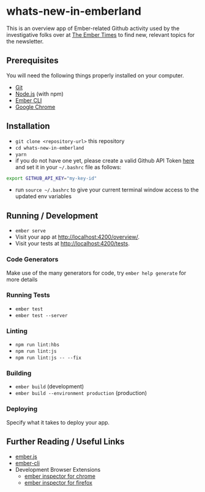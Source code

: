 # whats-new-in-emberland

This is an overview app of Ember-related Github activity used by the investigative folks over at [The Ember Times](https://twitter.com/embertimes) to find new, relevant topics for the newsletter.

## Prerequisites

You will need the following things properly installed on your computer.

* [Git](https://git-scm.com/)
* [Node.js](https://nodejs.org/) (with npm)
* [Ember CLI](https://ember-cli.com/)
* [Google Chrome](https://google.com/chrome/)

## Installation

* `git clone <repository-url>` this repository
* `cd whats-new-in-emberland`
* `yarn`
* if you do not have one yet, please create a valid Github API Token [here](https://github.com/settings/tokens) and set it in your `~/.bashrc` file as follows:
```bash
export GITHUB_API_KEY="my-key-id"
```
* run `source ~/.bashrc` to give your current terminal window access to the updated env variables

## Running / Development

* `ember serve`
* Visit your app at [http://localhost:4200/overview/](http://localhost:4200/overview/).
* Visit your tests at [http://localhost:4200/tests](http://localhost:4200/tests).

### Code Generators

Make use of the many generators for code, try `ember help generate` for more details

### Running Tests

* `ember test`
* `ember test --server`

### Linting

* `npm run lint:hbs`
* `npm run lint:js`
* `npm run lint:js -- --fix`

### Building

* `ember build` (development)
* `ember build --environment production` (production)

### Deploying

Specify what it takes to deploy your app.

## Further Reading / Useful Links

* [ember.js](https://emberjs.com/)
* [ember-cli](https://ember-cli.com/)
* Development Browser Extensions
  * [ember inspector for chrome](https://chrome.google.com/webstore/detail/ember-inspector/bmdblncegkenkacieihfhpjfppoconhi)
  * [ember inspector for firefox](https://addons.mozilla.org/en-US/firefox/addon/ember-inspector/)
